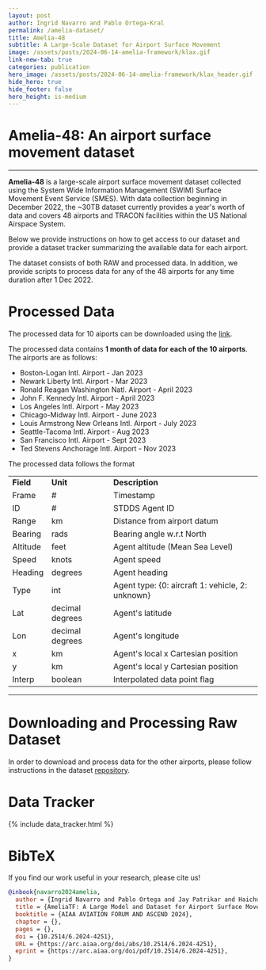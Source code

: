 ```yaml
---
layout: post
author: Ingrid Navarro and Pablo Ortega-Kral
permalink: /amelia-dataset/
title: Amelia-48
subtitle: A Large-Scale Dataset for Airport Surface Movement
image: /assets/posts/2024-06-14-amelia-framework/klax.gif
link-new-tab: true
categories: publication
hero_image: /assets/posts/2024-06-14-amelia-framework/klax_header.gif
hide_hero: true
hide_footer: false
hero_height: is-medium
---
```


<h1>
Amelia-48: An airport surface movement dataset
</h1>

<hr>

**Amelia-48** is a large-scale airport surface movement dataset collected using the System Wide
Information Management (SWIM) Surface Movement Event Service (SMES). With data collection beginning
in December 2022, the ~30TB dataset currently provides a year's worth of data and covers 48 airports and TRACON facilities within the US National Airspace System.

Below we provide instructions on how to get access to our dataset and provide a dataset tracker summarizing the available data for each airport.

The dataset consists of both RAW and processed data. In addition, we provide scripts to process data for any of the 48 airports for any time duration after 1 Dec 2022.

# Processed Data  
<a class="button" itemprop="paper" href="https://airlab-share-01.andrew.cmu.edu:9000/amelia-processed/amelia-10.zip" target="_blank">
  <i class="fas fa-file fa-lg"></i>
</a>

The processed data for 10 aiports can be downloaded using the [link](https://airlab-share-01.andrew.cmu.edu:9000/amelia-processed/amelia-10.zip).

The processed data contains **1 month of data for each of the 10 airports**. The airports are as follows:

- Boston-Logan Intl. Airport	- Jan 2023
- Newark Liberty Intl. Airport	- Mar 2023
- Ronald Reagan Washington Natl. Airport - April 2023
- John F. Kennedy Intl. Airport	- April 2023	
- Los Angeles Intl. Airport - May 2023	
- Chicago-Midway Intl. Airport - June 2023	
- Louis Armstrong New Orleans Intl. Airport - July 2023	
- Seattle-Tacoma Intl. Airport - Aug 2023
- San Francisco Intl. Airport - Sept 2023
- Ted Stevens Anchorage Intl. Airport	-	Nov 2023


The processed data follows the format

<table align="center">
  <tr>
  <tr>
    <td><b>Field</b></td>
    <td><b>Unit</b></td>
    <td><b>Description</b></td>
  </tr><td>Frame</td><td>#</td><td>Timestamp</td></tr>
  <tr><td>ID</td><td>#</td><td>STDDS Agent ID</td></tr>
  <tr><td>Range</td><td>km</td><td>Distance from airport datum</td></tr>
  <tr><td>Bearing</td><td>rads</td><td>Bearing angle w.r.t North</td></tr>
  <tr><td>Altitude</td><td>feet</td><td>Agent altitude (Mean Sea Level)</td></tr>
  <tr><td>Speed</td><td>knots</td><td>Agent speed</td></tr>
  <tr><td>Heading</td><td>degrees</td><td>Agent heading</td></tr>
  <tr><td>Type</td><td>int</td><td>Agent type: {0: aircraft 1: vehicle, 2: unknown}</td></tr>
  <tr><td>Lat</td><td>decimal degrees</td><td>Agent's latitude</td></tr>
  <tr><td>Lon</td><td>decimal degrees</td><td>Agent's longitude</td></tr>
  <tr><td>x</td><td>km</td><td>Agent's local x Cartesian position</td></tr>
  <tr><td>y</td><td>km</td><td>Agent's local y Cartesian position</td></tr>
  <tr><td>Interp</td><td>boolean</td><td>Interpolated data point flag</td></tr>
</table>

<hr>

# Downloading and Processing Raw Dataset

In order to download and process data for the other airports, please follow instructions in the dataset [repository](https://github.com/AmeliaCMU/AmeliaSWIM).

<span> <a class="button" itemprop="github" href="https://github.com/AmeliaCMU/AmeliaSWIM" target="_blank">
  <i class="fab fa-github fa-lg"></i>
</a></span>

# Data Tracker

{% include data_tracker.html %}


# BibTeX

If you find our work useful in your research, please cite us!

```bibtex
@inbook{navarro2024amelia,
  author = {Ingrid Navarro and Pablo Ortega and Jay Patrikar and Haichuan Wang and Zelin Ye and Jong Hoon Park and Jean Oh and Sebastian Scherer},
  title = {AmeliaTF: A Large Model and Dataset for Airport Surface Movement Forecasting},
  booktitle = {AIAA AVIATION FORUM AND ASCEND 2024},
  chapter = {},
  pages = {},
  doi = {10.2514/6.2024-4251},
  URL = {https://arc.aiaa.org/doi/abs/10.2514/6.2024-4251},
  eprint = {https://arc.aiaa.org/doi/pdf/10.2514/6.2024-4251},
}
```
